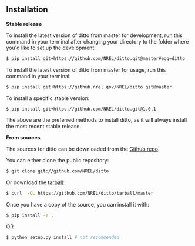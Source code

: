 ## Installation

**Stable release**

To install the latest version of ditto from master for development, run this command in your terminal
after changing your directory to the folder where you'd like to set up the development:

```bash
$ pip install git+https://github.com/NREL/ditto.git@master#egg=ditto
```

To install the latest version of ditto from master for usage, run this command in your terminal:

```bash
$ pip install git+https://github.nrel.gov/NREL/ditto.git@master
```

To install a specific stable version:

```bash
$ pip install git+https://github.com/NREL/ditto.git@1.0.1
```

The above are the preferred methods to install ditto, as it will always install the most recent stable release.

**From sources**

The sources for ditto can be downloaded from the [Github repo](https://github.com/NREL/ditto).

You can either clone the public repository:

```bash
$ git clone git://github.com/NREL/ditto
```

Or download the [tarball](https://github.com/NREL/ditto/tarball/master):

```bash
$ curl  -OL https://github.com/NREL/ditto/tarball/master
```

Once you have a copy of the source, you can install it with:

```bash
$ pip install -e .
```

OR

```bash
$ python setup.py install # not recommended
```

